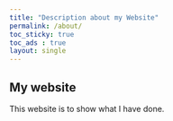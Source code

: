 ```yaml
---
title: "Description about my Website"
permalink: /about/
toc_sticky: true
toc_ads : true
layout: single
---
```


## My website

This website is to show what I have done.
